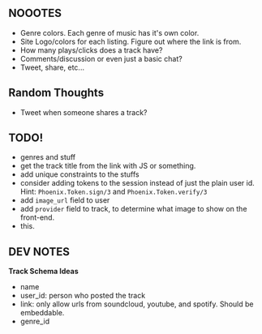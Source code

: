 ## NOOOTES

- Genre colors. Each genre of music has it's own color.
- Site Logo/colors for each listing. Figure out where the link is from.
- How many plays/clicks does a track have?
- Comments/discussion or even just a basic chat?
- Tweet, share, etc...

## Random Thoughts

- Tweet when someone shares a track?

## TODO!

- genres and stuff
- get the track title from the link with JS or something.
- add unique constraints to the stuffs
- consider adding tokens to the session instead of just the plain user id. Hint: `Phoenix.Token.sign/3` and `Phoenix.Token.verify/3`
- add `image_url` field to user
- add `provider` field to track, to determine what image to show on the front-end.
- this.


## DEV NOTES

**Track Schema Ideas**

- name
- user_id: person who posted the track
- link: only allow urls from soundcloud, youtube, and spotify. Should be embeddable.
- genre_id
